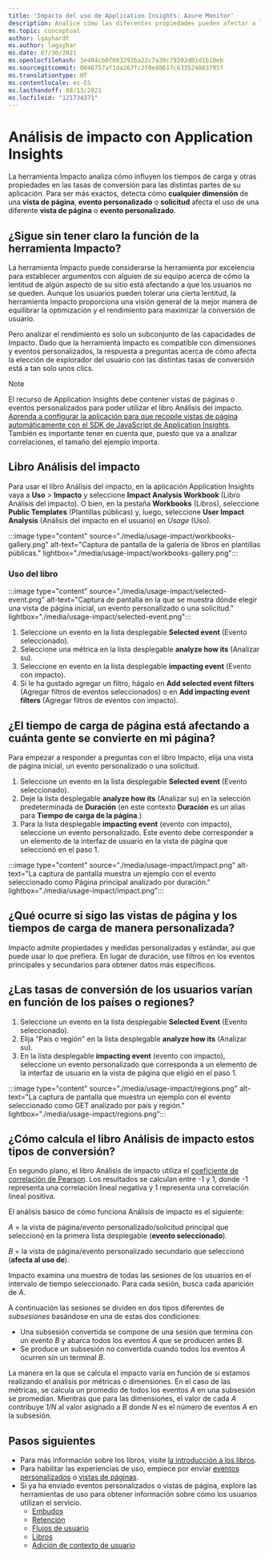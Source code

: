 ```yaml
---
title: 'Impacto del uso de Application Insights: Azure Monitor'
description: Analice cómo las diferentes propiedades pueden afectar a las tasas de conversión de partes de sus aplicaciones.
ms.topic: conceptual
author: lgayhardt
ms.author: lagayhar
ms.date: 07/30/2021
ms.openlocfilehash: 3e484cb0f083292ba22c7a30c79202d01d1b10eb
ms.sourcegitcommit: 0046757af1da267fc2f0e88617c633524883795f
ms.translationtype: HT
ms.contentlocale: es-ES
ms.lasthandoff: 08/13/2021
ms.locfileid: "121734371"
---
```

# <a name="impact-analysis-with-application-insights"></a>Análisis de impacto con Application Insights

La herramienta Impacto analiza cómo influyen los tiempos de carga y otras propiedades en las tasas de conversión para las distintas partes de su aplicación. Para ser más exactos, detecta cómo **cualquier dimensión** de una **vista de página**, **evento personalizado** o **solicitud** afecta el uso de una diferente **vista de página** o **evento personalizado**. 

## <a name="still-not-sure-what-impact-does"></a>¿Sigue sin tener claro la función de la herramienta Impacto?

La herramienta Impacto puede considerarse la herramienta por excelencia para establecer argumentos con alguien de su equipo acerca de cómo la lentitud de algún aspecto de su sitio está afectando a que los usuarios no se queden. Aunque los usuarios pueden tolerar una cierta lentitud, la herramienta Impacto proporciona una visión general de la mejor manera de equilibrar la optimización y el rendimiento para maximizar la conversión de usuario.

Pero analizar el rendimiento es solo un subconjunto de las capacidades de Impacto. Dado que la herramienta Impacto es compatible con dimensiones y eventos personalizados, la respuesta a preguntas acerca de cómo afecta la elección de explorador del usuario con las distintas tasas de conversión está a tan solo unos clics.

> [!NOTE]
> El recurso de Application Insights debe contener vistas de páginas o eventos personalizados para poder utilizar el libro Análisis del impacto. [Aprenda a configurar la aplicación para que recopile vistas de página automáticamente con el SDK de JavaScript de Application Insights](./javascript.md). También es importante tener en cuenta que, puesto que va a analizar correlaciones, el tamaño del ejemplo importa.

## <a name="impact-analytics-workbook"></a>Libro Análisis del impacto 

Para usar el libro Análisis del impacto, en la aplicación Application Insights vaya a **Uso** > **Impacto** y seleccione **Impact Analysis Workbook** (Libro Análisis del impacto). O bien, en la pestaña **Workbooks** (Libros), seleccione **Public Templates** (Plantillas públicas) y, luego, seleccione **User Impact Analysis** (Análisis del impacto en el usuario) en *Usage* (Uso).

:::image type="content" source="./media/usage-impact/workbooks-gallery.png" alt-text="Captura de pantalla de la galería de libros en plantillas públicas." lightbox="./media/usage-impact/workbooks-gallery.png":::


### <a name="using-the-workbook"></a>Uso del libro

:::image type="content" source="./media/usage-impact/selected-event.png" alt-text="Captura de pantalla en la que se muestra dónde elegir una vista de página inicial, un evento personalizado o una solicitud." lightbox="./media/usage-impact/selected-event.png":::

1. Seleccione un evento en la lista desplegable **Selected event** (Evento seleccionado).
2. Seleccione una métrica en la lista desplegable **analyze how its** (Analizar su).
3. Seleccione en evento en la lista desplegable **impacting event** (Evento con impacto). 
1. Si le ha gustado agregar un filtro, hágalo en **Add selected event filters** (Agregar filtros de eventos seleccionados) o en **Add impacting event filters** (Agregar filtros de eventos con impacto).


## <a name="is-page-load-time-impacting-how-many-people-convert-on-my-page"></a>¿El tiempo de carga de página está afectando a cuánta gente se convierte en mi página?

Para empezar a responder a preguntas con el libro Impacto, elija una vista de página inicial, un evento personalizado o una solicitud.

1. Seleccione un evento en la lista desplegable **Selected event** (Evento seleccionado).
2. Deje la lista desplegable **analyze how its** (Analizar su) en la selección predeterminada de **Duración** (en este contexto **Duración** es un alias para **Tiempo de carga de la página**.)
3. Para la lista desplegable **impacting event** (evento con impacto), seleccione un evento personalizado. Este evento debe corresponder a un elemento de la interfaz de usuario en la vista de página que seleccionó en el paso 1.


:::image type="content" source="./media/usage-impact/impact.png" alt-text="La captura de pantalla muestra un ejemplo con el evento seleccionado como Página principal analizado por duración." lightbox="./media/usage-impact/impact.png":::

## <a name="what-if-im-tracking-page-views-or-load-times-in-custom-ways"></a>¿Qué ocurre si sigo las vistas de página y los tiempos de carga de manera personalizada?

Impacto admite propiedades y medidas personalizadas y estándar, así que puede usar lo que prefiera. En lugar de duración, use filtros en los eventos principales y secundarios para obtener datos más específicos.

## <a name="do-users-from-different-countries-or-regions-convert-at-different-rates"></a>¿Las tasas de conversión de los usuarios varían en función de los países o regiones?

1. Seleccione un evento en la lista desplegable **Selected Event** (Evento seleccionado).
2. Elija "País o región" en la lista desplegable **analyze how its** (Analizar su).
3. En la lista desplegable **impacting event** (evento con impacto), seleccione un evento personalizado que corresponda a un elemento de la interfaz de usuario en la vista de página que eligió en el paso 1.

:::image type="content" source="./media/usage-impact/regions.png" alt-text="La captura de pantalla que muestra un ejemplo con el evento seleccionado como GET analizado por país y región." lightbox="./media/usage-impact/regions.png":::

## <a name="how-does-the-impact-analysis-workbook-calculate-these-conversion-rates"></a>¿Cómo calcula el libro Análisis de impacto estos tipos de conversión?

En segundo plano, el libro Análisis de impacto utiliza el [coeficiente de correlación de Pearson](https://en.wikipedia.org/wiki/Pearson_correlation_coefficient). Los resultados se calculan entre -1 y 1, donde -1 representa una correlación lineal negativa y 1 representa una correlación lineal positiva.

El análisis básico de cómo funciona Análisis de impacto es el siguiente:

_A_ = la vista de página/evento personalizado/solicitud principal que seleccionó en la primera lista desplegable (**evento seleccionado**).

_B_ = la vista de página/evento personalizado secundario que seleccionó (**afecta al uso de**).

Impacto examina una muestra de todas las sesiones de los usuarios en el intervalo de tiempo seleccionado. Para cada sesión, busca cada aparición de _A_.

A continuación las sesiones se dividen en dos tipos diferentes de _subsesiones_ basándose en una de estas dos condiciones:

- Una subsesión convertida se compone de una sesión que termina con un evento _B_ y abarca todos los eventos _A_ que se producen antes _B_.
- Se produce un subsesión no convertida cuando todos los eventos _A_ ocurren sin un terminal _B_.

La manera en la que se calcula el impacto varía en función de si estamos realizando el análisis por métricas o dimensiones. En el caso de las métricas, se calcula un promedio de todos los eventos _A_ en una subsesión se promedian. Mientras que para las dimensiones, el valor de cada _A_ contribuye _1/N_ al valor asignado a _B_ donde _N_ es el número de eventos _A_ en la subsesión.

## <a name="next-steps"></a>Pasos siguientes

- Para más información sobre los libros, visite [la introducción a los libros](../visualize/workbooks-overview.md).
- Para habilitar las experiencias de uso, empiece por enviar [eventos personalizados](./api-custom-events-metrics.md#trackevent) o [vistas de páginas](./api-custom-events-metrics.md#page-views).
- Si ya ha enviado eventos personalizados o vistas de página, explore las herramientas de uso para obtener información sobre cómo los usuarios utilizan el servicio.
    - [Embudos](usage-funnels.md)
    - [Retención](usage-retention.md)
    - [Flujos de usuario](usage-flows.md)
    - [Libros](../visualize/workbooks-overview.md)
    - [Adición de contexto de usuario](./usage-overview.md)